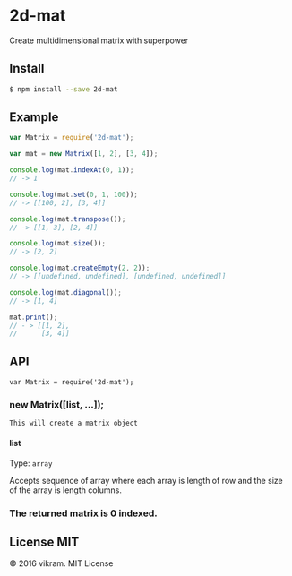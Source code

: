 # 2d-mat
Create multidimensional matrix with superpower


## Install

```sh
$ npm install --save 2d-mat
```

## Example

```js
var Matrix = require('2d-mat');

var mat = new Matrix([1, 2], [3, 4]);

console.log(mat.indexAt(0, 1));
// -> 1

console.log(mat.set(0, 1, 100));
// -> [[100, 2], [3, 4]]

console.log(mat.transpose());
// -> [[1, 3], [2, 4]]

console.log(mat.size());
// -> [2, 2]

console.log(mat.createEmpty(2, 2));
// -> [[undefined, undefined], [undefined, undefined]]

console.log(mat.diagonal());
// -> [1, 4]

mat.print();
// - > [[1, 2],
//      [3, 4]]
```



## API
`var Matrix = require('2d-mat');`

### new Matrix([list, ...]);
`This will create a matrix object`

#### list

Type: `array`

Accepts sequence of array where each array is length of row and the size of the array is length columns.

### The returned matrix is 0 indexed.

## License MIT

&copy; 2016 vikram. MIT License
